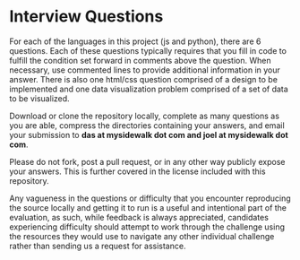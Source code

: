 Interview Questions
===================

For each of the languages in this project (js and python), there are 6 questions. Each of these
questions typically requires that you fill in code to fulfill the condition set forward in comments
above the question. When necessary, use commented lines to provide additional information in your
answer.
There is also one html/css question comprised of a design to be implemented and one data
visualization problem comprised of a set of data to be visualized.

Download or clone the repository locally, complete as many questions as you are able, compress the
directories containing your answers, and email your submission to **das at mysidewalk dot com and
joel at mysidewalk dot com**.

Please do not fork, post a pull request, or in any other way publicly expose your answers. This is
further covered in the license included with this repository.

Any vagueness in the questions or difficulty that you encounter reproducing the source locally
and getting it to run is a useful and intentional part of the evaluation, as such, while feedback is
always appreciated, candidates experiencing difficulty should attempt to work through the challenge using
the resources they would use to navigate any other individual challenge rather than sending us a request
for assistance.
